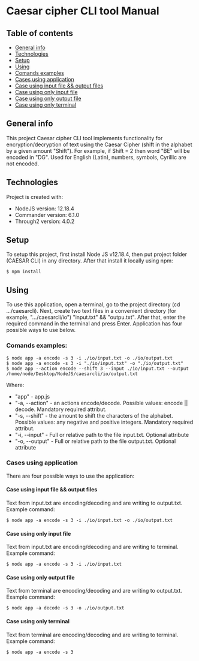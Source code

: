 # Caesar cipher CLI tool Manual

## Table of contents

- [General info](#general-info)
- [Technologies](#technologies)
- [Setup](#setup)
- [Using](#using)
- [Comands examples](#comands-examples)
- [Cases using application](#cases-using-application)
- [Case using input file && output files](#case-using-input-file-&&-output-files)
- [Case using only input file](#case-using-only-input-file)
- [Case using only output file](#case-using-only-output-file)
- [Case using only terminal](#case-using-only-terminal)

## General info

This project Caesar cipher CLI tool implements functionality for encryption/decryption of text using the Caesar Cipher (shift in the alphabet by a given amount "Shift"). For example, if Shift = 2 then word "BE" will be encoded in "DG". Used for English (Latin), numbers, symbols, Cyrillic are not encoded.

## Technologies

Project is created with:

- NodeJS version: 12.18.4
- Commander version: 6.1.0
- Through2 version: 4.0.2

## Setup

To setup this project, first install Node JS v12.18.4, then put project folder (CAESAR CLI) in any directory. After that install it locally using npm:

```
$ npm install

```

## Using

To use this application, open a terminal, go to the project directory (cd .../caesarcli). Next, create two text files in a convenient directory (for example, ".../caesarcli/io") "input.txt" && "outpu.txt". After that, enter the required command in the terminal and press Enter. Application has four possible ways to use below.

### Comands examples:

```
$ node app -a encode -s 3 -i ./io/input.txt -o ./io/output.txt
$ node app -a encode -s 3 -i "./io/input.txt" -o "./io/output.txt"
$ node app --action encode --shift 3 --input ./io/input.txt --output /home/node/Desktop/NodeJS/caesarcli/io/output.txt

```

Where:

- "app" - app.js
- "-a, --action" - an actions encode/decode. Possible values: encode || decode. Mandatory required attribut.
- "-s, --shift" - the amount to shift the characters of the alphabet. Possible values: any negative and positive integers. Mandatory required attribut.
- "-i, --input" - Full or relative path to the file input.txt. Optional attribute
- "-o, --output" - Full or relative path to the file output.txt. Optional attribute

### Cases using application

There are four possible ways to use the application:

#### Case using input file && output files

Text from input.txt are encoding/decoding and are writing to output.txt. Example command:

```
$ node app -a encode -s 3 -i ./io/input.txt -o ./io/output.txt

```

#### Case using only input file

Text from input.txt are encoding/decoding and are writing to terminal. Example command:

```
$ node app -a encode -s 3 -i ./io/input.txt

```

#### Case using only output file

Text from terminal are encoding/decoding and are writing to output.txt. Example command:

```
$ node app -a decode -s 3 -o ./io/output.txt

```

#### Case using only terminal

Text from terminal are encoding/decoding and are writing to terminal. Example command:

```
$ node app -a encode -s 3

```
